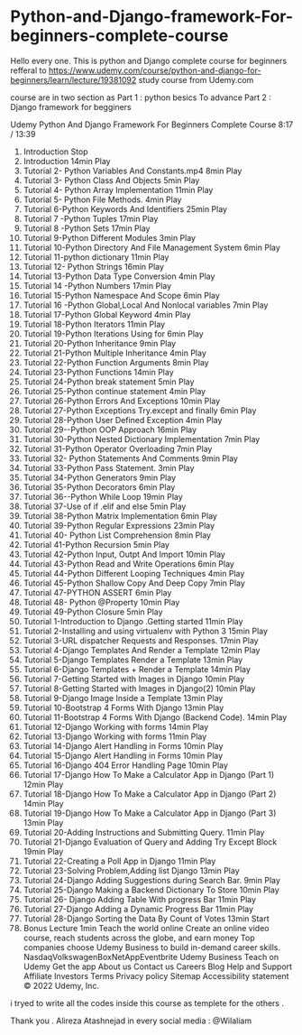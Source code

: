 # Python-and-Django-framework-For-beginners-complete-course


Hello every one.
This is python and Django complete course for beginners refferal to 
https://www.udemy.com/course/python-and-django-for-beginners/learn/lecture/19381092 
study course from Udemy.com 

course are in two section as 
Part 1 : python besics To advance
Part 2 : Django framework for begginers 


Udemy
Python And Django Framework For Beginners Complete Course
8:17 / 13:39
1. Introduction
Stop
1. Introduction
14min
Play
2. Tutorial 2- Python Variables And Constants.mp4
8min
Play
3. Tutorial 3- Python Class And Objects
5min
Play
4. Tutorial 4- Python Array Implementation
11min
Play
5. Tutorial 5- Python File Methods.
4min
Play
6. Tutorial 6-Python Keywords And Identifiers
25min
Play
7. Tutorial 7 -Python Tuples
17min
Play
8. Tutorial 8 -Python Sets
17min
Play
9. Tutorial 9-Python Different Modules
3min
Play
10. Tutorial 10-Python Directory And File Management System
6min
Play
11. Tutorial 11-python dictionary
11min
Play
12. Tutorial 12- Python Strings
16min
Play
13. Tutorial 13-Python Data Type Conversion
4min
Play
14. Tutorial 14 -Python Numbers
17min
Play
15. Tutorial 15-Python Namespace And Scope
6min
Play
16. Tutorial 16 -Python Global,Local And Nonlocal variables
7min
Play
17. Tutorial 17-Python Global Keyword
4min
Play
18. Tutorial 18-Python Iterators
11min
Play
19. Tutorial 19-Python Iterations Using for
6min
Play
20. Tutorial 20-Python Inheritance
9min
Play
21. Tutorial 21-Python Multiple Inheritance
4min
Play
22. Tutorial 22-Python Function Arguments
8min
Play
23. Tutorial 23-Python Functions
14min
Play
24. Tutorial 24-Python break statement
5min
Play
25. Tutorial 25-Python continue statement
4min
Play
26. Tutorial 26-Python Errors And Exceptions
10min
Play
27. Tutorial 27-Python Exceptions Try.except and finally
6min
Play
28. Tutorial 28-Python User Defined Exception
4min
Play
29. Tutorial 29--Python OOP Approach
16min
Play
30. Tutorial 30-Python Nested Dictionary Implementation
7min
Play
31. Tutorial 31-Python Operator Overloading
7min
Play
32. Tutorial 32- Python Statements And Comments
9min
Play
33. Tutorial 33-Python Pass Statement.
3min
Play
34. Tutorial 34-Python Generators
9min
Play
35. Tutorial 35-Python Decorators
6min
Play
36. Tutorial 36--Python While Loop
19min
Play
37. Tutorial 37-Use of if .elif and else
5min
Play
38. Tutorial 38-Python Matrix Implementation
6min
Play
39. Tutorial 39-Python Regular Expressions
23min
Play
40. Tutorial 40- Python List Comprehension
8min
Play
41. Tutorial 41-Python Recursion
5min
Play
42. Tutorial 42-Python Input, Outpt And Import
10min
Play
43. Tutorial 43-Python Read and Write Operations
6min
Play
44. Tutorial 44-Python Different Looping Techniques
4min
Play
45. Tutorial 45-Python Shallow Copy And Deep Copy
7min
Play
46. Tutorial 47-PYTHON ASSERT
6min
Play
47. Tutorial 48- Python @Property
10min
Play
48. Tutorial 49-Python Closure
5min
Play
49. Tutorial 1-Introduction to Django .Getting started
11min
Play
50. Tutorial 2-Installing and using virtualenv with Python 3
15min
Play
51. Tutorial 3-URL dispatcher Requests and Responses.
17min
Play
52. Tutorial 4-Django Templates And Render a Template
12min
Play
53. Tutorial 5-Django Templates Render a Template
13min
Play
54. Tutorial 6-Django Templates + Render a Template
14min
Play
55. Tutorial 7-Getting Started with Images in Django
10min
Play
56. Tutorial 8-Getting Started with Images in Django(2)
10min
Play
57. Tutorial 9-Django Image Inside a Template
13min
Play
58. Tutorial 10-Bootstrap 4 Forms With Django
13min
Play
59. Tutorial 11-Bootstrap 4 Forms With Django (Backend Code).
14min
Play
60. Tutorial 12-Django Working with forms
14min
Play
61. Tutorial 13-Django Working with forms
11min
Play
62. Tutorial 14-Django Alert Handling in Forms
10min
Play
63. Tutorial 15-Django Alert Handling in Forms
10min
Play
64. Tutorial 16-Django 404 Error Handling Page
10min
Play
65. Tutorial 17-Django How To Make a Calculator App in Django (Part 1)
12min
Play
66. Tutorial 18-Django How To Make a Calculator App in Django (Part 2)
14min
Play
67. Tutorial 19-Django How To Make a Calculator App in Django (Part 3)
13min
Play
68. Tutorial 20-Adding Instructions and Submitting Query.
11min
Play
69. Tutorial 21-Django Evaluation of Query and Adding Try Except Block
19min
Play
70. Tutorial 22-Creating a Poll App in Django
11min
Play
71. Tutorial 23-Solving Problem,Adding list Django
13min
Play
72. Tutorial 24-Django Adding Suggestions during Search Bar.
9min
Play
73. Tutorial 25-Django Making a Backend Dictionary To Store
10min
Play
74. Tutorial 26- Django Adding Table With progress Bar
11min
Play
75. Tutorial 27-Django Adding a Dynamic Progress Bar
11min
Play
76. Tutorial 28-Django Sorting the Data By Count of Votes
13min
Start
77. Bonus Lecture
1min
Teach the world online
Create an online video course, reach students across the globe, and earn money
Top companies choose Udemy Business to build in-demand career skills.
NasdaqVolkswagenBoxNetAppEventbrite
Udemy Business
Teach on Udemy
Get the app
About us
Contact us
Careers
Blog
Help and Support
Affiliate
Investors
Terms
Privacy policy
Sitemap
Accessibility statement
© 2022 Udemy, Inc.



i tryed to write all the codes inside this course as templete for the others .


Thank you . 
Alireza Atashnejad
in every social media : @Wilaliam




